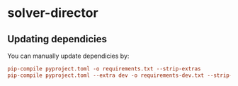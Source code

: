 # solver-director

## Updating dependicies
You can manually update dependicies by:
```toml
pip-compile pyproject.toml -o requirements.txt --strip-extras
pip-compile pyproject.toml --extra dev -o requirements-dev.txt --strip-extras

```
